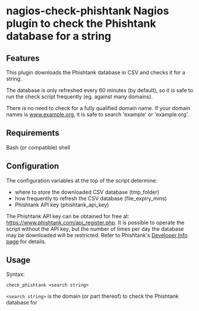 # nagios-check-phishtank Nagios plugin to check the Phishtank database for a string

Features
--------

This plugin downloads the Phishtank database in CSV and checks it for a string.

The database is only refreshed every 60 minutes (by default), so it is safe to run the check script frequently (eg. against many domains).

There is no need to check for a fully qualified domain name. If your domain names is www.example.org, it is safe to search 'example' or 'example.org'.


Requirements
------------

Bash (or compatible) shell


Configuration
-----

The configuration variables at the top of the script determine:

* where to store the downloaded CSV database (tmp_folder)
* how frequently to refresh the CSV database (file_expiry_mins)
* Phishtank API key (phishtank_api_key)

The Phishtank API key can be obtained for free at: https://www.phishtank.com/api_register.php. It is possible to operate the script without the API key, but the number of times per day the database may be downloaded will be restricted. Refer to Phishtank's [Developer Info page](https://www.phishtank.com/developer_info.php) for details.


Usage
-----

Syntax:

	check_phishtank <search string>

`<search string>` is the domain (or part thereof) to check the Phishtank database for
